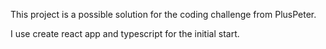 This project is a possible solution for the coding challenge from PlusPeter.

I use create react app and typescript for the initial start.
